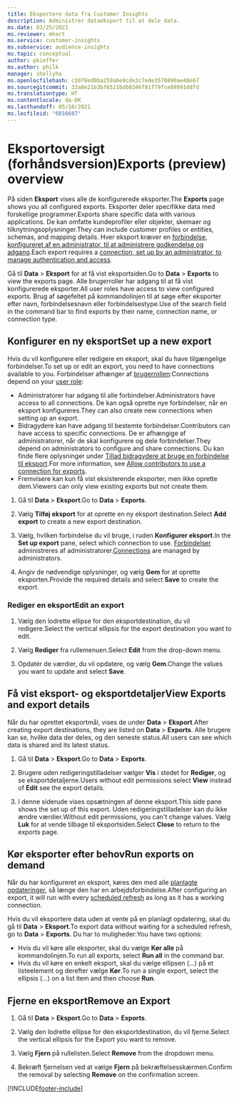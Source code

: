 ```yaml
---
title: Eksportere data fra Customer Insights
description: Administrer dataeksport til at dele data.
ms.date: 03/25/2021
ms.reviewer: mhart
ms.service: customer-insights
ms.subservice: audience-insights
ms.topic: conceptual
author: pkieffer
ms.author: philk
manager: shellyha
ms.openlocfilehash: c1078ed0ba259a6e9cde3c7ede3570890ae48e67
ms.sourcegitcommit: 33a8e21b3bf6521bdb8346f81f79fce88091ddfd
ms.translationtype: HT
ms.contentlocale: da-DK
ms.lasthandoff: 05/10/2021
ms.locfileid: "6016607"
---
```

# <a name="exports-preview-overview"></a><span data-ttu-id="c6c0b-103">Eksportoversigt (forhåndsversion)</span><span class="sxs-lookup"><span data-stu-id="c6c0b-103">Exports (preview) overview</span></span>

<span data-ttu-id="c6c0b-104">På siden **Eksport** vises alle de konfigurerede eksporter.</span><span class="sxs-lookup"><span data-stu-id="c6c0b-104">The **Exports** page shows you all configured exports.</span></span> <span data-ttu-id="c6c0b-105">Eksporter deler specifikke data med forskellige programmer.</span><span class="sxs-lookup"><span data-stu-id="c6c0b-105">Exports share specific data with various applications.</span></span> <span data-ttu-id="c6c0b-106">De kan omfatte kundeprofiler eller objekter, skemaer og tilknytningsoplysninger.</span><span class="sxs-lookup"><span data-stu-id="c6c0b-106">They can include customer profiles or entities, schemas, and mapping details.</span></span> <span data-ttu-id="c6c0b-107">Hver eksport kræver en [forbindelse, konfigureret af en administrator, til at administrere godkendelse og adgang](connections.md).</span><span class="sxs-lookup"><span data-stu-id="c6c0b-107">Each export requires a [connection, set up by an administrator, to manage authentication and access](connections.md).</span></span>

<span data-ttu-id="c6c0b-108">Gå til **Data** > **Eksport** for at få vist eksportsiden.</span><span class="sxs-lookup"><span data-stu-id="c6c0b-108">Go to **Data** > **Exports** to view the exports page.</span></span> <span data-ttu-id="c6c0b-109">Alle brugerroller har adgang til at få vist konfigurerede eksporter.</span><span class="sxs-lookup"><span data-stu-id="c6c0b-109">All user roles have access to view configured exports.</span></span> <span data-ttu-id="c6c0b-110">Brug af søgefeltet på kommandolinjen til at søge efter eksporter efter navn, forbindelsesnavn eller forbindelsestype.</span><span class="sxs-lookup"><span data-stu-id="c6c0b-110">Use of the search field in the command bar to find exports by their name, connection name, or connection type.</span></span>

## <a name="set-up-a-new-export"></a><span data-ttu-id="c6c0b-111">Konfigurer en ny eksport</span><span class="sxs-lookup"><span data-stu-id="c6c0b-111">Set up a new export</span></span>

<span data-ttu-id="c6c0b-112">Hvis du vil konfigurere eller redigere en eksport, skal du have tilgængelige forbindelser.</span><span class="sxs-lookup"><span data-stu-id="c6c0b-112">To set up or edit an export, you need to have connections available to you.</span></span> <span data-ttu-id="c6c0b-113">Forbindelser afhænger af [brugerrollen](permissions.md):</span><span class="sxs-lookup"><span data-stu-id="c6c0b-113">Connections depend on your [user role](permissions.md):</span></span>
- <span data-ttu-id="c6c0b-114">Administratorer har adgang til alle forbindelser.</span><span class="sxs-lookup"><span data-stu-id="c6c0b-114">Administrators have access to all connections.</span></span> <span data-ttu-id="c6c0b-115">De kan også oprette nye forbindelser, når en eksport konfigureres.</span><span class="sxs-lookup"><span data-stu-id="c6c0b-115">They can also create new connections when setting up an export.</span></span>
- <span data-ttu-id="c6c0b-116">Bidragydere kan have adgang til bestemte forbindelser.</span><span class="sxs-lookup"><span data-stu-id="c6c0b-116">Contributors can have access to specific connections.</span></span> <span data-ttu-id="c6c0b-117">De er afhængige af administratorer, når de skal konfigurere og dele forbindelser.</span><span class="sxs-lookup"><span data-stu-id="c6c0b-117">They depend on administrators to configure and share connections.</span></span> <span data-ttu-id="c6c0b-118">Du kan finde flere oplysninger under [Tillad bidragydere at bruge en forbindelse til eksport](connections.md#allow-contributors-to-use-a-connection-for-exports).</span><span class="sxs-lookup"><span data-stu-id="c6c0b-118">For more information, see [Allow contributors to use a connection for exports](connections.md#allow-contributors-to-use-a-connection-for-exports).</span></span>
- <span data-ttu-id="c6c0b-119">Fremvisere kan kun få vist eksisterende eksporter, men ikke oprette dem.</span><span class="sxs-lookup"><span data-stu-id="c6c0b-119">Viewers can only view existing exports but not create them.</span></span>

1. <span data-ttu-id="c6c0b-120">Gå til **Data** > **Eksport**.</span><span class="sxs-lookup"><span data-stu-id="c6c0b-120">Go to **Data** > **Exports**.</span></span>

1. <span data-ttu-id="c6c0b-121">Vælg **Tilføj eksport** for at oprette en ny eksport destination.</span><span class="sxs-lookup"><span data-stu-id="c6c0b-121">Select **Add export** to create a new export destination.</span></span>

1. <span data-ttu-id="c6c0b-122">Vælg, hvilken forbindelse du vil bruge, i ruden **Konfigurer eksport**.</span><span class="sxs-lookup"><span data-stu-id="c6c0b-122">In the **Set up export** pane, select which connection to use.</span></span> <span data-ttu-id="c6c0b-123">[Forbindelser](connections.md) administreres af administratorer.</span><span class="sxs-lookup"><span data-stu-id="c6c0b-123">[Connections](connections.md) are managed by administrators.</span></span> 

1. <span data-ttu-id="c6c0b-124">Angiv de nødvendige oplysninger, og vælg **Gem** for at oprette eksporten.</span><span class="sxs-lookup"><span data-stu-id="c6c0b-124">Provide the required details and select **Save** to create the export.</span></span>

### <a name="edit-an-export"></a><span data-ttu-id="c6c0b-125">Rediger en eksport</span><span class="sxs-lookup"><span data-stu-id="c6c0b-125">Edit an export</span></span>

1. <span data-ttu-id="c6c0b-126">Vælg den lodrette ellipse for den eksportdestination, du vil redigere.</span><span class="sxs-lookup"><span data-stu-id="c6c0b-126">Select the vertical ellipsis for the export destination you want to edit.</span></span>

1. <span data-ttu-id="c6c0b-127">Vælg **Rediger** fra rullemenuen.</span><span class="sxs-lookup"><span data-stu-id="c6c0b-127">Select **Edit** from the drop-down menu.</span></span>

1. <span data-ttu-id="c6c0b-128">Opdatér de værdier, du vil opdatere, og vælg **Gem**.</span><span class="sxs-lookup"><span data-stu-id="c6c0b-128">Change the values you want to update and select **Save**.</span></span>

## <a name="view-exports-and-export-details"></a><span data-ttu-id="c6c0b-129">Få vist eksport- og eksportdetaljer</span><span class="sxs-lookup"><span data-stu-id="c6c0b-129">View Exports and export details</span></span>

<span data-ttu-id="c6c0b-130">Når du har oprettet eksportmål, vises de under **Data** > **Eksport**.</span><span class="sxs-lookup"><span data-stu-id="c6c0b-130">After creating export destinations, they are listed on **Data** > **Exports**.</span></span> <span data-ttu-id="c6c0b-131">Alle brugere kan se, hvilke data der deles, og den seneste status.</span><span class="sxs-lookup"><span data-stu-id="c6c0b-131">All users can see which data is shared and its latest status.</span></span>

1. <span data-ttu-id="c6c0b-132">Gå til **Data** > **Eksport**.</span><span class="sxs-lookup"><span data-stu-id="c6c0b-132">Go to **Data** > **Exports**.</span></span>

1. <span data-ttu-id="c6c0b-133">Brugere uden redigeringstilladelser vælger **Vis** i stedet for **Rediger**, og se eksportdetaljerne.</span><span class="sxs-lookup"><span data-stu-id="c6c0b-133">Users without edit permissions select **View** instead of **Edit** see the export details.</span></span>

1. <span data-ttu-id="c6c0b-134">I denne siderude vises opsætningen af denne eksport.</span><span class="sxs-lookup"><span data-stu-id="c6c0b-134">This side pane shows the set up of this export.</span></span> <span data-ttu-id="c6c0b-135">Uden redigeringstilladelser kan du ikke ændre værdier.</span><span class="sxs-lookup"><span data-stu-id="c6c0b-135">Without edit permissions, you can't change values.</span></span> <span data-ttu-id="c6c0b-136">Vælg **Luk** for at vende tilbage til eksportsiden.</span><span class="sxs-lookup"><span data-stu-id="c6c0b-136">Select **Close** to return to the exports page.</span></span>

## <a name="run-exports-on-demand"></a><span data-ttu-id="c6c0b-137">Kør eksporter efter behov</span><span class="sxs-lookup"><span data-stu-id="c6c0b-137">Run exports on demand</span></span>

<span data-ttu-id="c6c0b-138">Når du har konfigureret en eksport, køres den med alle [planlagte opdateringer](system.md#schedule-tab), så længe den har en arbejdsforbindelse.</span><span class="sxs-lookup"><span data-stu-id="c6c0b-138">After configuring an export, it will run with every [scheduled refresh](system.md#schedule-tab) as long as it has a working connection.</span></span>

<span data-ttu-id="c6c0b-139">Hvis du vil eksportere data uden at vente på en planlagt opdatering, skal du gå til **Data** > **Eksport**.</span><span class="sxs-lookup"><span data-stu-id="c6c0b-139">To export data without waiting for a scheduled refresh, go to **Data** > **Exports**.</span></span> <span data-ttu-id="c6c0b-140">Du har to muligheder:</span><span class="sxs-lookup"><span data-stu-id="c6c0b-140">You have two options:</span></span>

- <span data-ttu-id="c6c0b-141">Hvis du vil køre alle eksporter, skal du vælge **Kør alle** på kommandolinjen.</span><span class="sxs-lookup"><span data-stu-id="c6c0b-141">To run all exports, select **Run all** in the command bar.</span></span> 
- <span data-ttu-id="c6c0b-142">Hvis du vil køre en enkelt eksport, skal du vælge ellipsen (...) på et listeelement og derefter vælge **Kør**.</span><span class="sxs-lookup"><span data-stu-id="c6c0b-142">To run a single export, select the ellipsis (...) on a list item and then choose **Run**.</span></span>

## <a name="remove-an-export"></a><span data-ttu-id="c6c0b-143">Fjerne en eksport</span><span class="sxs-lookup"><span data-stu-id="c6c0b-143">Remove an Export</span></span>

1. <span data-ttu-id="c6c0b-144">Gå til **Data** > **Eksport**.</span><span class="sxs-lookup"><span data-stu-id="c6c0b-144">Go to **Data** > **Exports**.</span></span>

1. <span data-ttu-id="c6c0b-145">Vælg den lodrette ellipse for den eksportdestination, du vil fjerne.</span><span class="sxs-lookup"><span data-stu-id="c6c0b-145">Select the vertical ellipsis for the Export you want to remove.</span></span>

1. <span data-ttu-id="c6c0b-146">Vælg **Fjern** på rullelisten.</span><span class="sxs-lookup"><span data-stu-id="c6c0b-146">Select **Remove** from the dropdown menu.</span></span>

1. <span data-ttu-id="c6c0b-147">Bekræft fjernelsen ved at vælge **Fjern** på bekræftelsesskærmen.</span><span class="sxs-lookup"><span data-stu-id="c6c0b-147">Confirm the removal by selecting **Remove** on the confirmation screen.</span></span>


[!INCLUDE[footer-include](../includes/footer-banner.md)]
